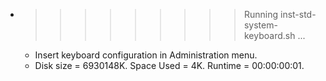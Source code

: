 * >>>>>>>>> Running inst-std-system-keyboard.sh ...
  * Insert keyboard configuration in Administration menu.
  * Disk size = 6930148K. Space Used = 4K. Runtime = 00:00:00:01.
